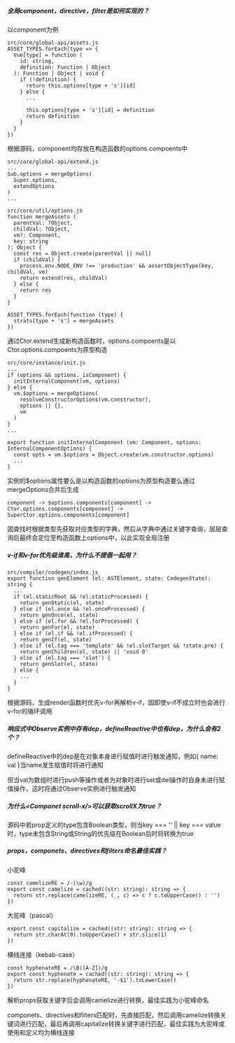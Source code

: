 ##### 全局component，directive，filter是如何实现的？

以component为例

```
src/core/global-api/assets.js
ASSET_TYPES.forEach(type => {
  Vue[type] = function (
    id: string,
    definition: Function | Object
  ): Function | Object | void {
    if (!definition) {
      return this.options[type + 's'][id]
    } else {
      ...

      this.options[type + 's'][id] = definition
      return definition
    }
  }
})
```

根据源码，component均存放在构造函数的options.compoents中

```
src/core/global-api/extend.js
...
Sub.options = mergeOptions(
  Super.options,
  extendOptions
)
...

src/core/util/options.js
function mergeAssets (
  parentVal: ?Object,
  childVal: ?Object,
  vm?: Component,
  key: string
): Object {
  const res = Object.create(parentVal || null)
  if (childVal) {
    process.env.NODE_ENV !== 'production' && assertObjectType(key, childVal, vm)
    return extend(res, childVal)
  } else {
    return res
  }
}

ASSET_TYPES.forEach(function (type) {
  strats[type + 's'] = mergeAssets
})
```

通过Ctor.extend生成新构造函数时，options.compoents是以Ctor.options.compoents为原型构造

```
src/core/instance/init.js
...
if (options && options._isComponent) {
  initInternalComponent(vm, options)
} else {
  vm.$options = mergeOptions(
    resolveConstructorOptions(vm.constructor),
    options || {},
    vm
  )
}
...

export function initInternalComponent (vm: Component, options: InternalComponentOptions) {
  const opts = vm.$options = Object.create(vm.constructor.options)
  ...
}
```

实例的$options属性要么是以构造函数的options为原型构造要么通过mergeOptions合并后生成

```
component -> $options.components[component] -> Ctor.options.components[component] -> SuperCtor.options.components[component]
```

固查找时根据类型先获取对应类型的字典，然后从字典中通过关键字查询，层层查询后最终会定位至构造函数上options中，以此实现全局注册

##### v-if和v-for优先级谁高，为什么不提倡一起用？

```
src/compiler/codegen/index.js
export function genElement (el: ASTElement, state: CodegenState): string {
  ...
  if (el.staticRoot && !el.staticProcessed) {
    return genStatic(el, state)
  } else if (el.once && !el.onceProcessed) {
    return genOnce(el, state)
  } else if (el.for && !el.forProcessed) {
    return genFor(el, state)
  } else if (el.if && !el.ifProcessed) {
    return genIf(el, state)
  } else if (el.tag === 'template' && !el.slotTarget && !state.pre) {
    return genChildren(el, state) || 'void 0'
  } else if (el.tag === 'slot') {
    return genSlot(el, state)
  } else {
    ...
  }
}
```

根据源码，生成render函数时优先v-for再解析v-if，固即使v-if不成立时也会进行v-for的循环调用

##### 响应式中Observe实例中存有dep，defineReactive中也有dep，为什么会有2个？

defineReactive中的dep是在对象本身进行赋值时进行触发通知，例如{ name: val }当name发生赋值时将进行通知

但当val为数组时进行push等操作或者为对象时进行set或del操作时自身未进行赋值操作，这时将通过Observe实例进行触发通知

##### 为什么\<Componet scroll-x/>可以获取scrollX为true？

源码中若prop定义的type包含Boolean类型，则当key === '' || key === value时，type未包含String或String的优先级在Boolean后时将转换为true

##### props，componets、directives和filters命名最佳实践？

小驼峰

```
const camelizeRE = /-(\w)/g
export const camelize = cached((str: string): string => {
  return str.replace(camelizeRE, (_, c) => c ? c.toUpperCase() : '')
})
```

大驼峰（pascal）

```
export const capitalize = cached((str: string): string => {
  return str.charAt(0).toUpperCase() + str.slice(1)
})
```

横线连接（kebab-case）

```
const hyphenateRE = /\B([A-Z])/g
export const hyphenate = cached((str: string): string => {
  return str.replace(hyphenateRE, '-$1').toLowerCase()
})
```

解析props获取关键字后会调用camelize进行转换，最佳实践为小驼峰命名

componets、directives和filters匹配时，先直接匹配，然后调用camelize转换关键词进行匹配，最后再调用capitalize转换关键字进行匹配，最佳实践为大驼峰或使用和定义均为横线连接

